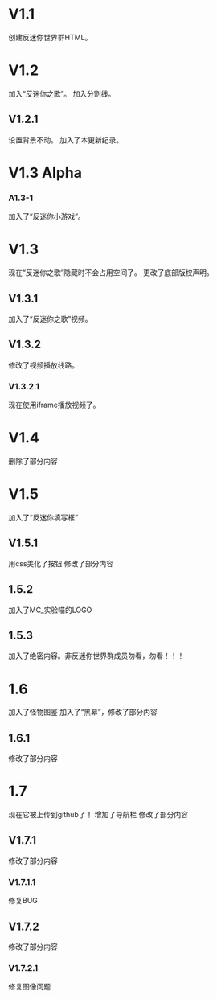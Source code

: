 # V1.1
创建反迷你世界群HTML。
# V1.2
加入“反迷你之歌”。
加入分割线。
## V1.2.1
设置背景不动。
加入了本更新纪录。
# V1.3 Alpha
### A1.3-1
加入了“反迷你小游戏”。
# V1.3
现在“反迷你之歌”隐藏时不会占用空间了。
更改了底部版权声明。
## V1.3.1
加入了“反迷你之歌”视频。
## V1.3.2
修改了视频播放线路。
### V1.3.2.1
现在使用iframe播放视频了。
# V1.4
删除了部分内容
# V1.5
加入了“反迷你填写框”
## V1.5.1
用css美化了按钮
修改了部分内容
## 1.5.2
加入了MC_实验喵的LOGO
## 1.5.3
加入了绝密内容。非反迷你世界群成员勿看，勿看！！！
# 1.6
加入了怪物图鉴
加入了“黑幕”，修改了部分内容
## 1.6.1
修改了部分内容
# 1.7
现在它被上传到github了！
增加了导航栏
修改了部分内容
## V1.7.1
修改了部分内容
### V1.7.1.1
修复BUG
## V1.7.2
修改了部分内容
### V1.7.2.1
修复图像问题